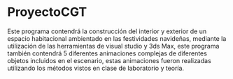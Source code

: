 # ProyectoCGT
Este programa contendrá la construcción del interior y exterior de un espacio habitacional ambientado en las festividades navideñas, mediante la utilización de las herramientas de visual studio y 3ds Max, este programa también contendrá 5 diferentes animaciones complejas de diferentes objetos incluidos en el escenario, estas animaciones  fueron realizadas utilizando los métodos vistos en clase de laboratorio y teoría.
